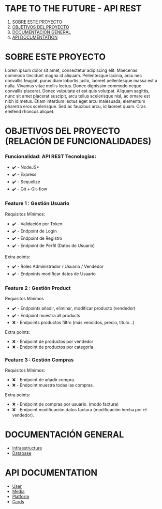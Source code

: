 # TAPE TO THE FUTURE - API REST

1. [SOBRE ESTE PROYECTO](#SOBRE-ESTE-PROYECTO)
2. [OBJETIVOS DEL PROYECTO](#OBJETIVOS-PROYECTO)
3. [DOCUMENTACIÓN GENERAL](#DOCUMENTACION-GENERAL)
4. [API DOCUMENTATION](#API-DOCUMENTATION)

# SOBRE ESTE PROYECTO
Lorem ipsum dolor sit amet, consectetur adipiscing elit. Maecenas commodo tincidunt magna id aliquam. Pellentesque lacinia, arcu nec convallis feugiat, purus diam lobortis justo, laoreet pellentesque massa est a nulla. Vivamus vitae mollis lectus. Donec dignissim commodo neque convallis placerat. Donec vulputate et est quis volutpat. Aliquam sagittis, nunc sit amet placerat suscipit, arcu tellus scelerisque nisl, ac ornare est nibh id metus. Etiam interdum lectus eget arcu malesuada, elementum pharetra eros scelerisque. Sed ac faucibus arcu, id laoreet quam. Cras eleifend rhoncus aliquet.

# OBJETIVOS DEL PROYECTO (RELACIÓN DE FUNCIONALIDADES)

### Funcionalidad: API REST Tecnologías:
* :heavy_check_mark: - NodeJS*
* :heavy_check_mark: - Express
* :heavy_check_mark: - Sequelize
* :heavy_check_mark: - Git + Git-flow

### Feature 1 : Gestión Usuario	
Requisitos Mínimos:
* :heavy_check_mark: - Validación por Token
* :heavy_check_mark: - Endpoint de Login
* :heavy_check_mark: - Endpoint de Registro
* :heavy_check_mark: - Endpoint de Perfil (Datos de Usuario)

Extra points:
* :heavy_check_mark: - Roles Administrador / Usuario / Vendedor
* :heavy_check_mark: - Endpoints modificar datos de Usuario

### Feature 2 : Gestión Product	
Requisitos Mínimos	
* :heavy_check_mark: - Endpoints añadir, eliminar, modificar producto (vendedor)
* :heavy_check_mark: - Endpoint muestra all products
* :x: - Endpoints productos filtro (más vendidos, precio, título…)

Extra points:
* :x: - Endpoint de productos por vendedor
* :x: - Endpoint de productos por categoría

### Feature 3 : Gestión Compras
Requisitos Mínimos:
* :x: - Endpoint de añadir compra.
* :x: - Endpoint muestra todas las compras.

Extra points:
* :x: - Endpoint de compras por usuario. (modo factura)
* :x: - Endpoint modificación datos factura (modificación hecha por el vendedor).

# DOCUMENTACIÓN GENERAL
* [Infraestructure](documentation\infrastructure.md)
* [Database](documentation\database.md)

# API DOCUMENTATION
* [User](documentation\api\user.md)
* [Media](documentation\api\media.md)
* [Platform](documentation\api\platform.md)
* [Cards](documentation\api\cards.md)